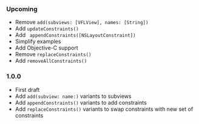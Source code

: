 ### Upcoming
- Remove `add(subviews: [VFLView], names: [String])`
- Add `updateConstraints()`
- Add ` appendConstraints([NSLayoutConstraint])`
- Simplify examples
- Add Objective-C support
- Remove `replaceConstraints()`
- Add `removeAllConstraints()`

### 1.0.0
- First draft
- Add `add(subview: name:)` variants to subviews
- Add `appendConstraints()` variants to add constraints
- Add `replaceConstraints()` variants to swap constraints with new set of constraints
